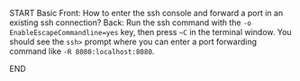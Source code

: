 START
Basic
Front: 
How to enter the ssh console and forward a port in an existing ssh connection?
Back: 
Run the ssh command with the `-o EnableEscapeCommandline=yes` key, then press `~C` in the terminal window. You should see the `ssh>` prompt where you can enter a port forwarding command like `-R 8080:localhost:8080`.
<!--ID: 1745214796384-->
END
